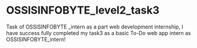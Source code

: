 # OSSISINFOBYTE_level2_task3
Task of OSSISINFOBYTE _intern as a part web development internship, I have success fully completed my task3 as a basic To-Do web app intern as OSSISINFOBYTE_intern!
